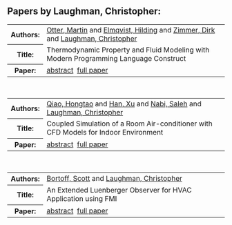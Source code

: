 <h2>Papers by Laughman, Christopher:</h2>
<!-- Begin papers -->
<table>
<tr><th>Authors:</th><td>
<a href="../authors/author_183.html">Otter, Martin</a> and 
<a href="../authors/author_060.html">Elmqvist, Hilding</a> and 
<a href="../authors/author_267.html">Zimmer, Dirk</a> and 
<a href="../authors/author_141.html">Laughman, Christopher</a>
</td></tr>
<tr><th>Title:  </th><td>Thermodynamic Property and Fluid Modeling with Modern Programming Language Construct</td></tr>
<tr><th>Paper:  </th><td><a href="../abstracts/Modelica2019abstract5C2.pdf">abstract</a>&nbsp;&nbsp;<a href="../papers/Modelica2019paper5C2.pdf">full paper</a></td></tr>
</table>
<br>
<table>
<tr><th>Authors:</th><td>
<a href="../authors/author_192.html">Qiao, Hongtao</a> and 
<a href="../authors/author_090.html">Han, Xu</a> and 
<a href="../authors/author_173.html">Nabi, Saleh</a> and 
<a href="../authors/author_141.html">Laughman, Christopher</a>
</td></tr>
<tr><th>Title:  </th><td>Coupled Simulation of a Room Air-conditioner with CFD Models for Indoor Environment</td></tr>
<tr><th>Paper:  </th><td><a href="../abstracts/Modelica2019abstract3A4.pdf">abstract</a>&nbsp;&nbsp;<a href="../papers/Modelica2019paper3A4.pdf">full paper</a></td></tr>
</table>
<br>
<table>
<tr><th>Authors:</th><td>
<a href="../authors/author_027.html">Bortoff, Scott</a> and 
<a href="../authors/author_141.html">Laughman, Christopher</a>
</td></tr>
<tr><th>Title:  </th><td>An Extended Luenberger Observer for HVAC Application using FMI</td></tr>
<tr><th>Paper:  </th><td><a href="../abstracts/Modelica2019abstract2A3.pdf">abstract</a>&nbsp;&nbsp;<a href="../papers/Modelica2019paper2A3.pdf">full paper</a></td></tr>
</table>
<br>
<!-- End papers -->